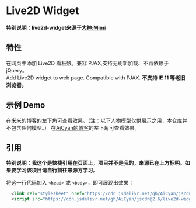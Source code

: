 # Live2D Widget

**特别说明：live2d-widget来源于[大神:Mimi](https://github.com/stevenjoezhang/live2d-widget)**


## 特性

在网页中添加 Live2D 看板娘。兼容 PJAX,支持无刷新加载、不再依赖于 jQuery。  
Add Live2D widget to web page. Compatible with PJAX.
**不支持 IE 11 等老旧浏览器。**


## 示例 Demo

在[米米的博客](https://zhangshuqiao.org)的左下角可查看效果。（注：以下人物模型仅供展示之用，本仓库并不包含任何模型。）
在[AiCyan的博客](https://cm.aicyan.top)的左下角可查看效果。

## 引用

**特别说明：我这个是快捷引用在页面上，项目并不是我的，来源已在上方标明。如果要学习该项目请自行前往来源方学习。**

将这一行代码加入 `<head>` 或 `<body>`，即可展现出效果：
```xml
  <link rel="stylesheet" href="https://cdn.jsdelivr.net/gh/AiCyan/jscdn@2.6/live2d-widget/font-awesome.min.css">
  <script src="https://cdn.jsdelivr.net/gh/AiCyan/jscdn@2.6/live2d-widget/autoload.js"></script>
```